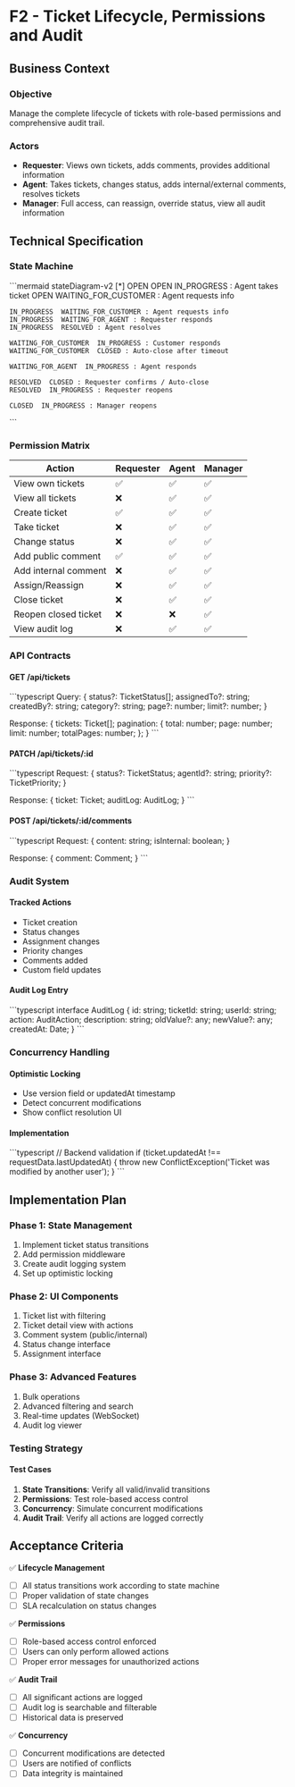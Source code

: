 # F2 - Ticket Lifecycle, Permissions and Audit

## Business Context

### Objective
Manage the complete lifecycle of tickets with role-based permissions and comprehensive audit trail.

### Actors
- **Requester**: Views own tickets, adds comments, provides additional information
- **Agent**: Takes tickets, changes status, adds internal/external comments, resolves tickets
- **Manager**: Full access, can reassign, override status, view all audit information

## Technical Specification

### State Machine

\`\`\`mermaid
stateDiagram-v2
    [*]  OPEN
    OPEN  IN_PROGRESS : Agent takes ticket
    OPEN  WAITING_FOR_CUSTOMER : Agent requests info
    
    IN_PROGRESS  WAITING_FOR_CUSTOMER : Agent requests info
    IN_PROGRESS  WAITING_FOR_AGENT : Requester responds
    IN_PROGRESS  RESOLVED : Agent resolves
    
    WAITING_FOR_CUSTOMER  IN_PROGRESS : Customer responds
    WAITING_FOR_CUSTOMER  CLOSED : Auto-close after timeout
    
    WAITING_FOR_AGENT  IN_PROGRESS : Agent responds
    
    RESOLVED  CLOSED : Requester confirms / Auto-close
    RESOLVED  IN_PROGRESS : Requester reopens
    
    CLOSED  IN_PROGRESS : Manager reopens
\`\`\`

### Permission Matrix

| Action | Requester | Agent | Manager |
|--------|-----------|-------|---------|
| View own tickets | ✅ | ✅ | ✅ |
| View all tickets | ❌ | ✅ | ✅ |
| Create ticket | ✅ | ✅ | ✅ |
| Take ticket | ❌ | ✅ | ✅ |
| Change status | ❌ | ✅ | ✅ |
| Add public comment | ✅ | ✅ | ✅ |
| Add internal comment | ❌ | ✅ | ✅ |
| Assign/Reassign | ❌ | ✅ | ✅ |
| Close ticket | ❌ | ✅ | ✅ |
| Reopen closed ticket | ❌ | ❌ | ✅ |
| View audit log | ❌ | ✅ | ✅ |

### API Contracts

#### GET /api/tickets
\`\`\`typescript
Query: {
  status?: TicketStatus[];
  assignedTo?: string;
  createdBy?: string;
  category?: string;
  page?: number;
  limit?: number;
}

Response: {
  tickets: Ticket[];
  pagination: {
    total: number;
    page: number;
    limit: number;
    totalPages: number;
  };
}
\`\`\`

#### PATCH /api/tickets/:id
\`\`\`typescript
Request: {
  status?: TicketStatus;
  agentId?: string;
  priority?: TicketPriority;
}

Response: {
  ticket: Ticket;
  auditLog: AuditLog;
}
\`\`\`

#### POST /api/tickets/:id/comments
\`\`\`typescript
Request: {
  content: string;
  isInternal: boolean;
}

Response: {
  comment: Comment;
}
\`\`\`

### Audit System

#### Tracked Actions
- Ticket creation
- Status changes
- Assignment changes
- Priority changes
- Comments added
- Custom field updates

#### Audit Log Entry
\`\`\`typescript
interface AuditLog {
  id: string;
  ticketId: string;
  userId: string;
  action: AuditAction;
  description: string;
  oldValue?: any;
  newValue?: any;
  createdAt: Date;
}
\`\`\`

### Concurrency Handling

#### Optimistic Locking
- Use version field or updatedAt timestamp
- Detect concurrent modifications
- Show conflict resolution UI

#### Implementation
\`\`\`typescript
// Backend validation
if (ticket.updatedAt !== requestData.lastUpdatedAt) {
  throw new ConflictException('Ticket was modified by another user');
}
\`\`\`

## Implementation Plan

### Phase 1: State Management
1. Implement ticket status transitions
2. Add permission middleware
3. Create audit logging system
4. Set up optimistic locking

### Phase 2: UI Components
1. Ticket list with filtering
2. Ticket detail view with actions
3. Comment system (public/internal)
4. Status change interface
5. Assignment interface

### Phase 3: Advanced Features
1. Bulk operations
2. Advanced filtering and search
3. Real-time updates (WebSocket)
4. Audit log viewer

### Testing Strategy

#### Test Cases
1. **State Transitions**: Verify all valid/invalid transitions
2. **Permissions**: Test role-based access control
3. **Concurrency**: Simulate concurrent modifications
4. **Audit Trail**: Verify all actions are logged correctly

## Acceptance Criteria

✅ **Lifecycle Management**
- [ ] All status transitions work according to state machine
- [ ] Proper validation of state changes
- [ ] SLA recalculation on status changes

✅ **Permissions**
- [ ] Role-based access control enforced
- [ ] Users can only perform allowed actions
- [ ] Proper error messages for unauthorized actions

✅ **Audit Trail**
- [ ] All significant actions are logged
- [ ] Audit log is searchable and filterable
- [ ] Historical data is preserved

✅ **Concurrency**
- [ ] Concurrent modifications are detected
- [ ] Users are notified of conflicts
- [ ] Data integrity is maintained
